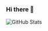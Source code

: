 ### Hi there 👋



![GitHub Stats](https://github-readme-stats.vercel.app/api?username=Maadelka&theme=radical)
